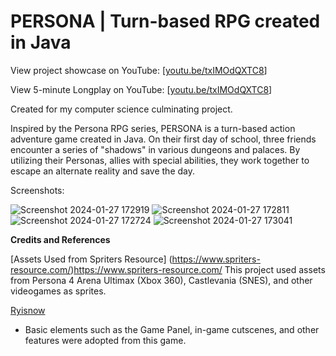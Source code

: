 # PERSONA | Turn-based RPG created in Java

View project showcase on YouTube:
[[youtu.be/txIMOdQXTC8](https://youtu.be/xkj3Pd5oxoQ?si=OxKgb5TambtqtXLu)]


View 5-minute Longplay on YouTube:
[[youtu.be/txIMOdQXTC8](https://www.youtube.com/watch?v=txIMOdQXTC8)]



Created for my computer science culminating project. 


Inspired by the Persona RPG series, PERSONA is a turn-based action adventure game created in Java. 
On their first day of school, three friends encounter a series of "shadows" in various dungeons and palaces. By utilizing their Personas, allies with special abilities, they
work together to escape an alternate reality and save the day.


Screenshots:


![Screenshot 2024-01-27 172919](https://github.com/sannjaykarthikeyan/PERSONA/assets/71292161/ba76109b-44aa-4d4a-ae9a-abd980b46163)
![Screenshot 2024-01-27 172811](https://github.com/sannjaykarthikeyan/PERSONA/assets/71292161/be77006e-ca28-42e6-ace6-5b50d38dea99)
![Screenshot 2024-01-27 172724](https://github.com/sannjaykarthikeyan/PERSONA/assets/71292161/f7b0ad89-ad6b-443a-b355-a8d70ee939bc)
![Screenshot 2024-01-27 173041](https://github.com/sannjaykarthikeyan/PERSONA/assets/71292161/fc4db601-5acf-4c74-896a-d8a1072b4677)


**Credits and References**

[Assets Used from Spriters Resource] (https://www.spriters-resource.com/)https://www.spriters-resource.com/
This project used assets from Persona 4 Arena Ultimax (Xbox 360), Castlevania (SNES), and other videogames as sprites.



[Ryisnow](https://youtu.be/om59cwR7psI?si=lrf2JFh6r7LKbNgJ) 
- Basic elements such as the Game Panel, in-game cutscenes, and other features were adopted from this game.

